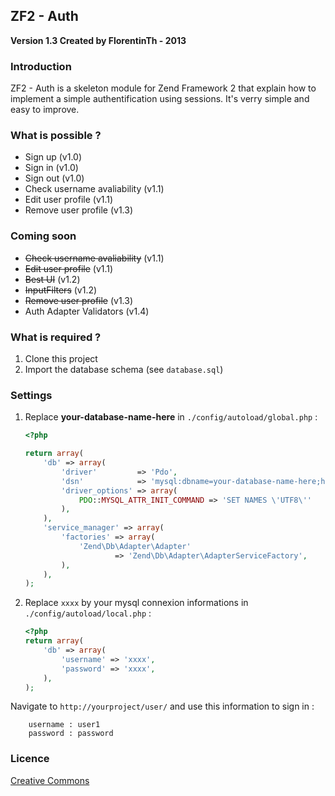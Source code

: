 ## ZF2 - Auth
**Version 1.3 Created by FlorentinTh - 2013**

### Introduction

ZF2 - Auth is a skeleton module for Zend Framework 2 that explain how to implement a simple authentification using sessions.
It's verry simple and easy to improve.

### What is possible ?
 
* Sign up (v1.0)
* Sign in (v1.0)
* Sign out (v1.0)
* Check username avaliability (v1.1)
* Edit user profile (v1.1)
* Remove user profile (v1.3)

### Coming soon

* ~~Check username avaliability~~ (v1.1)
* ~~Edit user profile~~ (v1.1)
* ~~Best UI~~ (v1.2)
* ~~InputFilters~~ (v1.2)
* ~~Remove user profile~~ (v1.3)
* Auth Adapter Validators (v1.4)

### What is required ?

1. Clone this project
2. Import the database schema (see `database.sql`)

### Settings

1. Replace __your-database-name-here__ in `./config/autoload/global.php` :
	```php
    <?php

	return array(
	    'db' => array(
	        'driver'         => 'Pdo',
	        'dsn'            => 'mysql:dbname=your-database-name-here;host=localhost',
	        'driver_options' => array(
	            PDO::MYSQL_ATTR_INIT_COMMAND => 'SET NAMES \'UTF8\''
	        ),
	    ),
	    'service_manager' => array(
	        'factories' => array(
	            'Zend\Db\Adapter\Adapter'
	                    => 'Zend\Db\Adapter\AdapterServiceFactory',
	        ),
	    ),
	);
	```

2. Replace `xxxx` by your mysql connexion informations in `./config/autoload/local.php` :
	```php
	<?php
	return array(
	    'db' => array(
	        'username' => 'xxxx',
	        'password' => 'xxxx',
	    ),
	);
	```

Navigate to `http://yourproject/user/` and use this information to sign in :
	
		username : user1
		password : password

### Licence 
[Creative Commons](http://creativecommons.org/licenses/by/3.0/)
